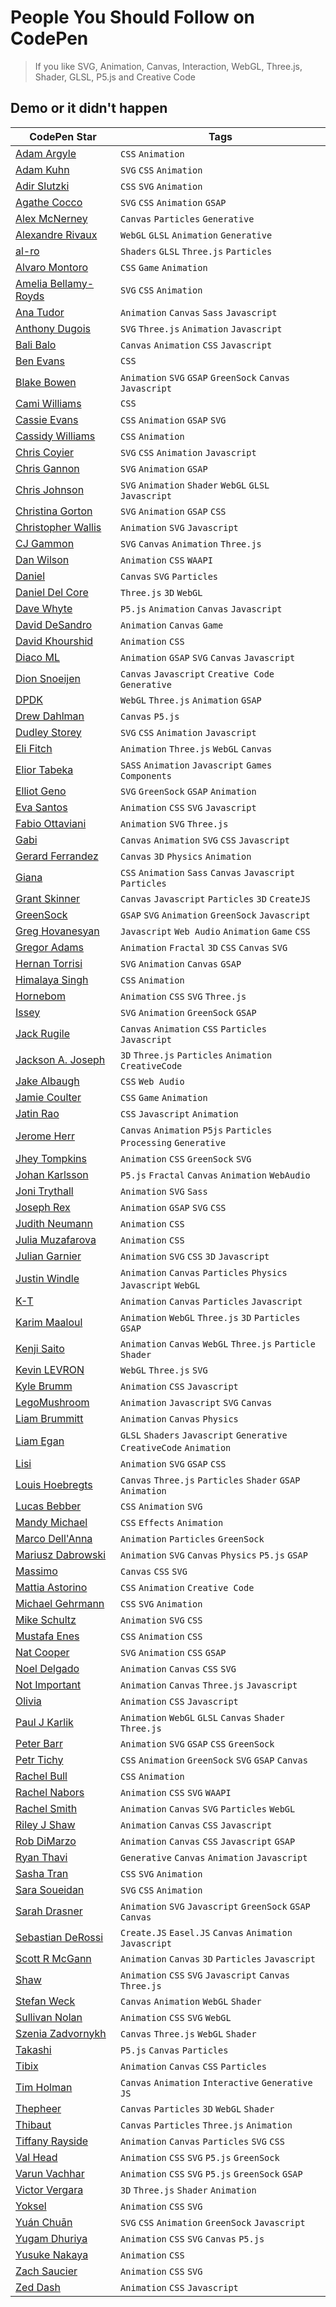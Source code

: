 # People You Should Follow on CodePen

> If you like SVG, Animation, Canvas, Interaction, WebGL, Three.js, Shader, GLSL, P5.js and Creative Code

## Demo or it didn't happen

| CodePen Star                                               | Tags                                                                  |
| ---------------------------------------------------------- | --------------------------------------------------------------------- |
| [Adam Argyle](https://codepen.io/argyleink)                | `CSS` `Animation`                                                     |
| [Adam Kuhn](https://codepen.io/cobra_winfrey/)             | `SVG` `CSS` `Animation`                                               |
| [Adir Slutzki](https://codepen.io/Adir-SL)                 | `CSS` `SVG` `Animation`                                               |
| [Agathe Cocco](https://codepen.io/agathaco/)               | `SVG` `CSS` `Animation` `GSAP`                                        |
| [Alex McNerney](https://codepen.io/ajm13/)                 | `Canvas` `Particles` `Generative`                                     |
| [Alexandre Rivaux](https://codepen.io/alexr4/)             | `WebGL` `GLSL` `Animation` `Generative`                               |
| [al-ro](https://codepen.io/al-ro)                          | `Shaders` `GLSL` `Three.js` `Particles`                               |
| [Alvaro Montoro](https://codepen.io/alvaromontoro/)        | `CSS` `Game` `Animation`                                              |
| [Amelia Bellamy-Royds](https://codepen.io/AmeliaBR/)       | `SVG` `CSS` `Animation`                                               |
| [Ana Tudor](https://codepen.io/thebabydino/)               | `Animation` `Canvas` `Sass` `Javascript`                              |
| [Anthony Dugois](http://codepen.io/anthonydugois/)         | `SVG` `Three.js` `Animation` `Javascript`                             |
| [Bali Balo](https://codepen.io/bali_balo/)                 | `Canvas` `Animation` `CSS` `Javascript`                               |
| [Ben Evans](https://codepen.io/ivorjetski/)                | `CSS`                                                                 |
| [Blake Bowen](http://codepen.io/osublake/)                 | `Animation` `SVG` `GSAP` `GreenSock` `Canvas` `Javascript`            |
| [Cami Williams](https://codepen.io/cwillycs/)              | `CSS`                                                                 |
| [Cassie Evans](https://codepen.io/cassie-codes/)           | `CSS` `Animation` `GSAP` `SVG`                                        |
| [Cassidy Williams](https://codepen.io/cassidoo/)           | `CSS` `Animation`                                                     |
| [Chris Coyier](https://codepen.io/chriscoyier/)            | `SVG` `CSS` `Animation` `Javascript`                                  |
| [Chris Gannon](https://codepen.io/chrisgannon/)            | `SVG` `Animation` `GSAP`                                              |
| [Chris Johnson](https://codepen.io/jhnsnc/)                | `SVG` `Animation` `Shader` `WebGL` `GLSL` `Javascript`                |
| [Christina Gorton](https://codepen.io/cgorton/)            | `SVG` `Animation` `GSAP` `CSS`                                        |
| [Christopher Wallis](https://codepen.io/notoriousb1t/)     | `Animation` `SVG` `Javascript`                                        |
| [CJ Gammon](https://codepen.io/cjgammon/)                  | `SVG` `Canvas` `Animation` `Three.js`                                 |
| [Dan Wilson](https://codepen.io/danwilson/)                | `Animation` `CSS` `WAAPI`                                             |
| [Daniel](https://codepen.io/scorch/)                       | `Canvas` `SVG` `Particles`                                            |
| [Daniel Del Core](https://codepen.io/delcore92/)           | `Three.js` `3D` `WebGL`                                               |
| [Dave Whyte](https://codepen.io/beesandbombs/)             | `P5.js` `Animation` `Canvas` `Javascript`                             |
| [David DeSandro](https://codepen.io/desandro/)             | `Animation` `Canvas` `Game`                                           |
| [David Khourshid](https://codepen.io/davidkpiano/)         | `Animation` `CSS`                                                     |
| [Diaco ML](https://codepen.io/MAW/)                        | `Animation` `GSAP` `SVG` `Canvas` `Javascript`                        |
| [Dion Snoeijen](https://codepen.io/octopus11/)             | `Canvas` `Javascript` `Creative Code` `Generative`                    |
| [DPDK](https://codepen.io/dpdknl/)                         | `WebGL` `Three.js` `Animation` `GSAP`                                 |
| [Drew Dahlman](https://codepen.io/DrewDahlman/)            | `Canvas` `P5.js`                                                      |
| [Dudley Storey](https://codepen.io/dudleystorey/)          | `SVG` `CSS` `Animation` `Javascript`                                  |
| [Eli Fitch](https://codepen.io/elifitch/)                  | `Animation` `Three.js` `WebGL` `Canvas`                               |
| [Elior Tabeka](https://codepen.io/eliortabeka/)            | `SASS` `Animation` `Javascript` `Games` `Components`                  |
| [Elliot Geno](https://codepen.io/pyrografix/)              | `SVG` `GreenSock` `GSAP` `Animation`                                  |
| [Eva Santos](https://codepen.io/SoyEva/)                   | `Animation` `CSS` `SVG` `Javascript`                                  |
| [Fabio Ottaviani](https://codepen.io/supah)                | `Animation` `SVG` `Three.js`                                          |
| [Gabi](https://codepen.io/enxaneta/)                       | `Canvas` `Animation` `SVG` `CSS` `Javascript`                         |
| [Gerard Ferrandez](https://codepen.io/ge1doot/)            | `Canvas` `3D` `Physics` `Animation`                                   |
| [Giana](https://codepen.io/giana/)                         | `CSS` `Animation` `Sass` `Canvas` `Javascript` `Particles`            |
| [Grant Skinner](https://codepen.io/gskinner)               | `Canvas` `Javascript` `Particles` `3D` `CreateJS`                     |
| [GreenSock](https://codepen.io/GreenSock/)                 | `GSAP` `SVG` `Animation` `GreenSock` `Javascript`                     |
| [Greg Hovanesyan](https://codepen.io/gregh/)               | `Javascript` `Web Audio` `Animation` `Game` `CSS`                     |
| [Gregor Adams](https://codepen.io/pixelass/)               | `Animation` `Fractal` `3D` `CSS` `Canvas` `SVG`                       |
| [Hernan Torrisi](http://codepen.io/airnan/)                | `SVG` `Animation` `Canvas` `GSAP`                                     |
| [Himalaya Singh](https://codepen.io/himalayasingh/)        | `CSS` `Animation`                                                     |
| [Hornebom](https://codepen.io/Hornebom/)                   | `Animation` `CSS` `SVG` `Three.js`                                    |
| [Issey](https://codepen.io/issey/)                         | `SVG` `Animation` `GreenSock` `GSAP`                                  |
| [Jack Rugile](https://codepen.io/jackrugile/)              | `Canvas` `Animation` `CSS` `Particles` `Javascript`                   |
| [Jackson A. Joseph](http://codepen.io/alexandrejosephdev/) | `3D` `Three.js` `Particles` `Animation` `CreativeCode`                |
| [Jake Albaugh](https://codepen.io/jakealbaugh/)            | `CSS` `Web Audio`                                                     |
| [Jamie Coulter](https://codepen.io/jcoulterdesign/)        | `CSS` `Game` `Animation`                                              |
| [Jatin Rao](https://codepen.io/jatinrao/)                  | `CSS` `Javascript` `Animation`                                        |
| [Jerome Herr](https://codepen.io/p5art/)                   | `Canvas` `Animation` `P5js` `Particles` `Processing` `Generative`     |
| [Jhey Tompkins](https://codepen.io/jh3y)                   | `Animation` `CSS` `GreenSock` `SVG`                                   |
| [Johan Karlsson](http://codepen.io/DonKarlssonSan/)        | `P5.js` `Fractal` `Canvas` `Animation` `WebAudio`                     |
| [Joni Trythall](http://codepen.io/jonitrythall/)           | `Animation` `SVG` `Sass`                                              |
| [Joseph Rex](https://codepen.io/josephrexme/)              | `Animation` `GSAP` `SVG` `CSS`                                        |
| [Judith Neumann](https://codepen.io/judag/)                | `Animation` `CSS`                                                     |
| [Julia Muzafarova](https://codepen.io/miocene/)            | `Animation` `CSS`                                                     |
| [Julian Garnier](https://codepen.io/juliangarnier/)        | `Animation` `SVG` `CSS` `3D` `Javascript`                             |
| [Justin Windle](http://codepen.io/soulwire/)               | `Animation` `Canvas` `Particles` `Physics` `Javascript` `WebGL`       |
| [K-T](http://codepen.io/K-T/)                              | `Animation` `Canvas` `Particles` `Javascript`                         |
| [Karim Maaloul](https://codepen.io/Yakudoo/)               | `Animation` `WebGL` `Three.js` `3D` `Particles` `GSAP`                |
| [Kenji Saito](http://codepen.io/kenjiSpecial/)             | `Animation` `Canvas` `WebGL` `Three.js` `Particle` `Shader`           |
| [Kevin LEVRON](https://codepen.io/soju22/pens/tags/)       | `WebGL` `Three.js` `SVG`                                              |
| [Kyle Brumm](https://codepen.io/kjbrum/)                   | `Animation` `CSS` `Javascript`                                        |
| [LegoMushroom](http://codepen.io/sol0mka/)                 | `Animation` `Javascript` `SVG` `Canvas`                               |
| [Liam Brummitt](http://codepen.io/liabru/)                 | `Animation` `Canvas` `Physics`                                        |
| [Liam Egan](https://codepen.io/shubniggurath/)             | `GLSL` `Shaders` `Javascript` `Generative` `CreativeCode` `Animation` |
| [Lisi](https://codepen.io/lisilinhart/)                    | `Animation` `SVG` `GSAP` `CSS`                                        |
| [Louis Hoebregts](https://codepen.io/Mamboleoo/)           | `Canvas` `Three.js` `Particles` `Shader` `GSAP` `Animation`           |
| [Lucas Bebber](http://codepen.io/lbebber/)                 | `CSS` `Animation` `SVG`                                               |
| [Mandy Michael](https://codepen.io/mandymichael/)          | `CSS` `Effects` `Animation`                                           |
| [Marco Dell'Anna](https://codepen.io/plasm/)               | `Animation` `Particles` `GreenSock`                                   |
| [Mariusz Dabrowski](https://codepen.io/MarioD/)            | `Animation` `SVG` `Canvas` `Physics` `P5.js` `GSAP`                   |
| [Massimo](https://codepen.io/_massimo/)                    | `Canvas` `CSS` `SVG`                                                  |
| [Mattia Astorino](http://codepen.io/equinusocio/)          | `CSS` `Animation` `Creative Code`                                     |
| [Michael Gehrmann](http://codepen.io/g12n/)                | `CSS` `SVG` `Animation`                                               |
| [Mike Schultz](https://codepen.io/mike-schultz/)           | `Animation` `SVG` `CSS`                                               |
| [Mustafa Enes](https://codepen.io/pavlovsk/)               | `CSS` `Animation` `CSS`                                               |
| [Nat Cooper](https://codepen.io/natacoops/)                | `SVG` `Animation` `CSS` `GSAP`                                        |
| [Noel Delgado](https://codepen.io/noeldelgado/)            | `Animation` `Canvas` `CSS` `SVG`                                      |
| [Not Important](https://codepen.io/clindsey/)              | `Animation` `Canvas` `Three.js` `Javascript`                          |
| [Olivia](https://codepen.io/oliviale/)                     | `Animation` `CSS` `Javascript`                                        |
| [Paul J Karlik](https://codepen.io/pjkarlik)               | `Animation` `WebGL` `GLSL` `Canvas` `Shader` `Three.js`               |
| [Peter Barr](https://codepen.io/petebarr/)                 | `Animation` `SVG` `GSAP` `CSS` `GreenSock`                            |
| [Petr Tichy](https://codepen.io/ihatetomatoes/)            | `CSS` `Animation` `GreenSock` `SVG` `GSAP` `Canvas`                   |
| [Rachel Bull](https://codepen.io/rachel_web/)              | `CSS` `Animation`                                                     |
| [Rachel Nabors](https://codepen.io/rachelnabors/)          | `Animation` `CSS` `SVG` `WAAPI`                                       |
| [Rachel Smith](https://codepen.io/rachsmith/)              | `Animation` `Canvas` `SVG` `Particles` `WebGL`                        |
| [Riley J Shaw](https://codepen.io/rileyjshaw/)             | `Animation` `Canvas` `CSS` `Javascript`                               |
| [Rob DiMarzo](https://codepen.io/robdimarzo/)              | `Animation` `Canvas` `CSS` `Javascript` `GSAP`                        |
| [Ryan Thavi](https://codepen.io/rthavi/)                   | `Generative` `Canvas` `Animation` `Javascript`                        |
| [Sasha Tran](https://codepen.io/sashatran/)                | `CSS` `SVG` `Animation`                                               |
| [Sara Soueidan](http://codepen.io/SaraSoueidan/)           | `SVG` `CSS` `Animation`                                               |
| [Sarah Drasner](http://codepen.io/sdras/)                  | `Animation` `SVG` `Javascript` `GreenSock` `GSAP` `Canvas`            |
| [Sebastian DeRossi](https://codepen.io/derossi_s/)         | `Create.JS` `Easel.JS` `Canvas` `Animation` `Javascript`              |
| [Scott R McGann](https://codepen.io/cantelope/)            | `Animation` `Canvas` `3D` `Particles` `Javascript`                    |
| [Shaw](https://codepen.io/shshaw/)                         | `Animation` `CSS` `SVG` `Javascript` `Canvas` `Three.js`              |
| [Stefan Weck](https://codepen.io/stefanweck/)              | `Canvas` `Animation` `WebGL` `Shader`                                 |
| [Sullivan Nolan](https://codepen.io/nolakat/)              | `Animation` `CSS` `SVG` `WebGL`                                       |
| [Szenia Zadvornykh](https://codepen.io/zadvorsky/)         | `Canvas` `Three.js` `WebGL` `Shader`                                  |
| [Takashi](https://codepen.io/tksiiii/)                     | `P5.js` `Canvas` `Particles`                                          |
| [Tibix](https://codepen.io/Tibixx/)                        | `Animation` `Canvas` `CSS` `Particles`                                |
| [Tim Holman](https://codepen.io/tholman/)                  | `Canvas` `Animation` `Interactive` `Generative` `JS`                  |
| [Thepheer](https://codepen.io/thepheer/)                   | `Canvas` `Particles` `3D` `WebGL` `Shader`                            |
| [Thibaut](http://codepen.io/Thibka/)                       | `Canvas` `Particles` `Three.js` `Animation`                           |
| [Tiffany Rayside](http://codepen.io/tmrDevelops/)          | `Animation` `Canvas` `Particles` `SVG` `CSS`                          |
| [Val Head](https://codepen.io/valhead/)                    | `Animation` `CSS` `SVG` `P5.js` `GreenSock`                           |
| [Varun Vachhar](https://codepen.io/winkerVSbecks/)         | `Animation` `CSS` `SVG` `P5.js` `GreenSock` `GSAP`                    |
| [Victor Vergara](https://codepen.io/vcomics/)              | `3D` `Three.js` `Shader` `Animation`                                  |
| [Yoksel](https://codepen.io/yoksel/)                       | `Animation` `CSS` `SVG`                                               |
| [Yuán Chuān](https://codepen.io/yuanchuan/)                | `SVG` `CSS` `Animation` `GreenSock` `Javascript`                      |
| [Yugam Dhuriya](https://codepen.io/pizza3/)                | `Animation` `CSS` `SVG` `Canvas` `P5.js`                              |
| [Yusuke Nakaya](https://codepen.io/YusukeNakaya/)          | `Animation` `CSS`                                                     |
| [Zach Saucier](http://codepen.io/Zeaklous/)                | `Animation` `CSS` `SVG`                                               |
| [Zed Dash](https://codepen.io/z-/)                         | `Animation` `CSS` `Javascript`                                        |
